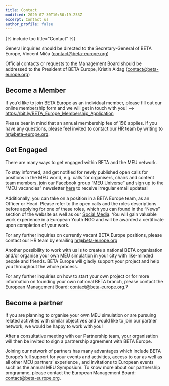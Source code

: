 ```yaml
---
title: Contact
modified: 2020-07-30T10:50:19.253Z
excerpt: Contact us
author_profile: false
---
```

{% include toc title="Contact" %}

General inquiries should be directed to the Secretary-General of BETA Europe, Vincent Miča ([contact@beta-europe.org](mailto:contact@beta-europe.org))

Official contacts or requests to the Management Board should be addressed to the President of BETA Europe, Kristin Aldag ([contact@beta-europe.org](mailto:contact@beta-europe.org))

## Become a Member

If you’d like to join BETA Europe as an individual member, please fill out our online membership form and we will get in touch with you! –> <https://bit.ly/BETA_Europe_Membership_Application> 

Please bear in mind that an annual membership fee of 15€ applies. If you have any questions, please feel invited to contact our HR team by writing to [hr@beta-europe.org](mailto:hr@beta-europe.org).

## Get Engaged

There are many ways to get engaged within BETA and the MEU network. 

To stay informed, and get notified for newly published open calls for positions in the MEU world, e.g. calls for organisers, chairs and content team members, join our Facebook group “[MEU Universe](https://www.facebook.com/groups/meuniverse)” and sign up to the “MEU vacancies” newsletter [here](https://bit.ly/MEUVacancies) to receive irregular email updates!

Additionally, you can take on a position in a BETA Europe team, as an Officer or Head. Please refer to the open calls and the roles descriptions before applying for one of these roles, which you can found in the “News” section of the website as well as our [Social Media](https://www.facebook.com/BringingEuropeansTogetherAssociation/). You will gain valuable work experience in a European Youth NGO and will be awarded a certificate upon completion of your work.

For any further inquiries on currently vacant BETA Europe positions, please contact our HR team by emailing [hr@beta-europe.org](mailto:hr@beta-europe.org) 

Another possibility to work with us is to create a national BETA organisation and/or organise your own MEU simulation in your city with like-minded people and friends. BETA Europe will gladly support your project and help you throughout the whole process.

For any further inquiries on how to start your own project or for more information on founding your own national BETA branch, please contact the European Management Board: [contact@beta-europe.org](mailto:contact@beta-europe.org).7

## Become a partner

If you are planning to organise your own MEU simulation or are pursuing related activities with similar objectives and would like to join our partner network, we would be happy to work with you!

After a consultative meeting with our Partnership team, your organisation will then be invited to sign a partnership agreement with BETA Europe.

Joining our network of partners has many advantages which include BETA Europe’s full support for your events and activities, access to our as well as all other MEU partners’ experience , and invitations to European events such as the annual MEU Symposium.
To know more about our partnership programme, please contact the European Management Board: [contact@beta-europe.org](mailto:contact@beta-europe.org).